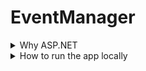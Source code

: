 # EventManager

<details>
  <summary>Why ASP.NET</summary>
  In this section, I will explain why I chose to create this app using C# and ASP.NET.  
  One of the main reasons is that I have used C# in multiple projects and I’m familiar with building full-stack applications with it.  
  Additionally, C# has powerful and easy-to-use frameworks like Entity Framework, which simplifies the process of creating and managing the application's database and connection to the frontend.
</details>

<details>
  <summary>How to run the app locally</summary>
  
  ### 1. Requirements
  To run this project, you will need **SQL Server** and **Visual Studio** installed.

  ### 2. Clone the repository
  When opening Visual Studio, click on the **"Clone a repository"** button on the right.  
  Paste the following URL into the repository link field:  
  `https://github.com/SvetomirKoevv/EventManager.git`

  ### 3. Change the connection string
  Open the **DataLayer** project and locate the `EventManagerDbContext` class.  
  Inside it, you'll find a static variable called `ConnectionString`.  
  Change the first part like so:  
  ```
  Server=YourSqlDbName
  ```

  ### 4. Apply migrations
  **Make sure the `DataLayer` project is set as the startup project.**  
  You can do this by right-clicking on **DataLayer** and selecting **"Set as StartUp Project"**.

  Also, in the **Package Manager Console**, set the **Default Project** to **DataLayer**.  
  If you don’t see the console, open it via:  
  `View -> Other Windows -> Package Manager Console`

  #### If a **Migrations** folder already exists:
  Run the following command in the Package Manager Console:  
  ```
  Update-Database
  ```
  If everything is configured correctly, no errors should appear.  
  If you encounter errors, they’re likely related to the connection string.

  #### If a **Migrations** folder does **not** exist:
  In the Package Manager Console, run:  
  ```
  Add-Migration YourMigrationName
  ```
  If no errors occur, then apply the migration by running:  
  ```
  Update-Database
  ```

  ### 5. Seed data
  Set the **SeedingLayer** project as the startup project and run it.  
  This will populate the database with default roles and an admin account.  
  The console will display whether everything was created successfully.

  ### 6. Start the app
  Finally, set the **MVCEventManager** project as the startup project and run the application.

</details>
